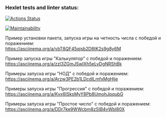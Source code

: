 ### Hexlet tests and linter status:
[![Actions Status](https://github.com/MeJlukc/frontend-project-44/actions/workflows/hexlet-check.yml/badge.svg)](https://github.com/MeJlukc/frontend-project-44/actions)

[![Maintainability](https://api.codeclimate.com/v1/badges/4de9b10ac9589e543ad8/maintainability)](https://codeclimate.com/github/MeJlukc/frontend-project-44/maintainability)

Пример установки пакета, запуска игры на четность числа с победой и поражением:  
https://asciinema.org/a/ybT8QF45qjsb2D8tK2s9g8y6M

Пример запуска игры "Калькулятор" с победой и поражением:
https://asciinema.org/a/zzl3ZGmJSwIXh5eLyDgNRShBk

Примеры запуска игры "НОД" с победой и поражением:  
https://asciinema.org/a/Arzw3PE2b1LDcdILmfxMgHlje

Примеры запуска игры "Прогрессия" с победой и поражением:  
https://asciinema.org/a/Kvx6ISksMyY8Pb8UmohJpqubG

Примеры запуска игры "Простое число" с победой и поражением:  
https://asciinema.org/a/DDr7ke9WWcbm8zSIB4vWbI80X
